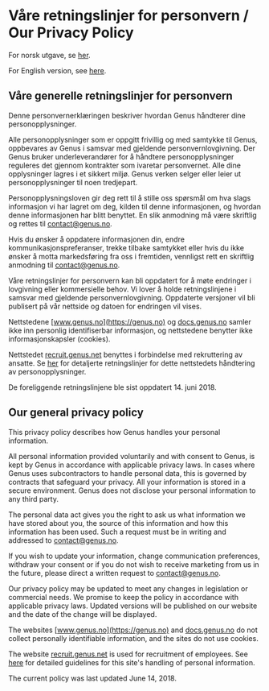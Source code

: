 # Våre retningslinjer for personvern / Our Privacy Policy

For norsk utgave, se [her](#våre-generelle-retningslinjer-for-personvern).

For English version, see [here](#our-general-privacy-policy).

## Våre generelle retningslinjer for personvern

Denne personvernerklæringen beskriver hvordan Genus håndterer dine personopplysninger.

Alle personopplysninger som er oppgitt frivillig og med samtykke til Genus, oppbevares av Genus i samsvar med gjeldende personvernlovgivning. Der Genus bruker underleverandører for å håndtere personopplysninger reguleres det gjennom kontrakter som ivaretar personvernet. Alle dine opplysninger lagres i et sikkert miljø. Genus verken selger eller leier ut personopplysninger til noen tredjepart.

Personopplysningsloven gir deg rett til å stille oss spørsmål om hva slags informasjon vi har lagret om deg, kilden til denne informasjonen, og hvordan denne informasjonen har blitt benyttet. En slik anmodning må være skriftlig og rettes til <contact@genus.no>.

Hvis du ønsker å oppdatere informasjonen din, endre kommunikasjonspreferanser, trekke tilbake samtykket eller hvis du ikke ønsker å motta markedsføring fra oss i fremtiden, vennligst rett en skriftlig anmodning til <contact@genus.no>.

Våre retningslinjer for personvern kan bli oppdatert for å møte endringer i lovgivning eller kommersielle behov. Vi lover å holde retningslinjene i samsvar med gjeldende personvernlovgivning. Oppdaterte versjoner vil bli publisert på vår nettside og datoen for endringen vil vises.

Nettstedene [www.genus.no](https://genus.no) og [docs.genus.no](https://docs.genus.no) samler ikke inn personlig identifiserbar informasjon, og nettstedene benytter ikke informasjonskapsler (cookies).

Nettstedet [recruit.genus.net](https://recruit.genus.net/) benyttes i forbindelse med rekruttering av ansatte. Se [her](https://docs.genus.no/privacy-agreement.html) for detaljerte retningslinjer for dette nettstedets håndtering av personopplysninger.

De foreliggende retningslinjene ble sist oppdatert 14. juni 2018.

## Our general privacy policy

This privacy policy describes how Genus handles your personal information.

All personal information provided voluntarily and with consent to Genus, is kept by Genus in accordance with applicable privacy laws. In cases where Genus uses subcontractors to handle personal data, this is governed by contracts that safeguard your privacy. All your information is stored in a secure environment. Genus does not disclose your personal information to any third party.

The personal data act gives you the right to ask us what information we have stored about you, the source of this information and how this information has been used. Such a request must be in writing and addressed to <contact@genus.no>.

If you wish to update your information, change communication preferences, withdraw your consent or if you do not wish to receive marketing from us in the future, please direct a written request to <contact@genus.no>.

Our privacy policy may be updated to meet any changes in legislation or commercial needs. We promise to keep the policy in accordance with applicable privacy laws. Updated versions will be published on our website and the date of the change will be displayed.

The websites [www.genus.no](https://genus.no) and [docs.genus.no](https://docs.genus.no) do not collect personally identifiable information, and the sites do not use cookies.

The website [recruit.genus.net](https://recruit.genus.net) is used for recruitment of employees. See [here](https://docs.genus.no/privacy-agreement.html) for detailed guidelines for this site's handling of personal information.

The current policy was last updated June 14, 2018.

